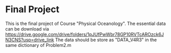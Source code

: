 # Final Project
This is the final project of Course "Physical Oceanology". The essential data can be download via https://drive.google.com/drive/folders/1pJUfPwWbr78GP10RVTcAROzck6JN3CNS?usp=drive_link 
The data should be store as "DATA_V4R3" in the same dictionary of Problem2.m
